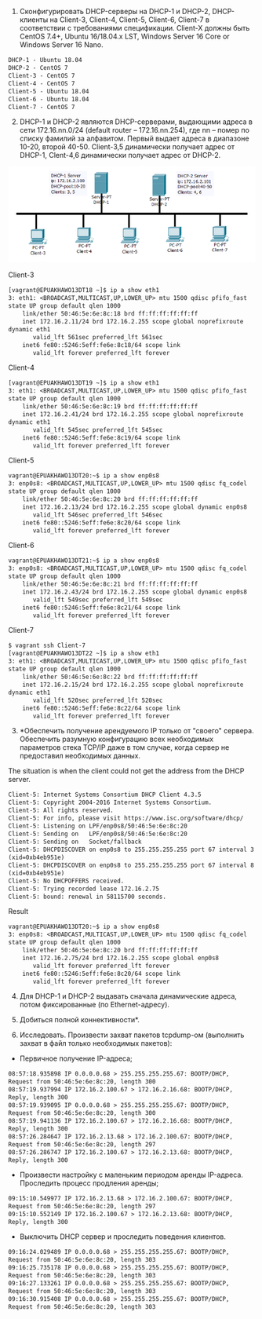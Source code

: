 1) Сконфигурировать DHCP-серверы на DHCP-1 и DHCP-2, DHCP-клиенты на Client-3, Client-4,
Client-5, Client-6, Client-7 в соответствии с требованиями спецификации. Client-X должны быть
CentOS 7.4+, Ubuntu 16/18.04.x LST, Windows Server 16 Core or Windows Server 16 Nano.
```
DHCP-1 - Ubuntu 18.04
DHCP-2 - CentOS 7
Client-3 - CentOS 7
Client-4 - CentOS 7
Client-5 - Ubuntu 18.04
Client-6 - Ubuntu 18.04
Client-7 - CentOS 7
```
2) DHCP-1 и DHCP-2 являются DHCP-серверами, выдающими адреса в сети 172.16.nn.0/24 (default
router – 172.16.nn.254), где nn – помер по списку фамилий за алфавитом. Первый выдает
адреса в диапазоне 10-20, второй 40-50. Client-3,5 динамически получает адрес от DHCP-1,
Clent-4,6 динамически получает адрес от DHCP-2.

![Logo](images/Topology.png)

Client-3
```
[vagrant@EPUAKHAWO13DT18 ~]$ ip a show eth1
3: eth1: <BROADCAST,MULTICAST,UP,LOWER_UP> mtu 1500 qdisc pfifo_fast state UP group default qlen 1000
    link/ether 50:46:5e:6e:8c:18 brd ff:ff:ff:ff:ff:ff
    inet 172.16.2.11/24 brd 172.16.2.255 scope global noprefixroute dynamic eth1
       valid_lft 561sec preferred_lft 561sec
    inet6 fe80::5246:5eff:fe6e:8c18/64 scope link
       valid_lft forever preferred_lft forever
```
Client-4
```
[vagrant@EPUAKHAWO13DT19 ~]$ ip a show eth1
3: eth1: <BROADCAST,MULTICAST,UP,LOWER_UP> mtu 1500 qdisc pfifo_fast state UP group default qlen 1000
    link/ether 50:46:5e:6e:8c:19 brd ff:ff:ff:ff:ff:ff
    inet 172.16.2.41/24 brd 172.16.2.255 scope global noprefixroute dynamic eth1
       valid_lft 545sec preferred_lft 545sec
    inet6 fe80::5246:5eff:fe6e:8c19/64 scope link
       valid_lft forever preferred_lft forever
```
Client-5
```
vagrant@EPUAKHAWO13DT20:~$ ip a show enp0s8
3: enp0s8: <BROADCAST,MULTICAST,UP,LOWER_UP> mtu 1500 qdisc fq_codel state UP group default qlen 1000
    link/ether 50:46:5e:6e:8c:20 brd ff:ff:ff:ff:ff:ff
    inet 172.16.2.13/24 brd 172.16.2.255 scope global dynamic enp0s8
       valid_lft 546sec preferred_lft 546sec
    inet6 fe80::5246:5eff:fe6e:8c20/64 scope link
       valid_lft forever preferred_lft forever
```
Client-6
```
vagrant@EPUAKHAWO13DT21:~$ ip a show enp0s8
3: enp0s8: <BROADCAST,MULTICAST,UP,LOWER_UP> mtu 1500 qdisc fq_codel state UP group default qlen 1000
    link/ether 50:46:5e:6e:8c:21 brd ff:ff:ff:ff:ff:ff
    inet 172.16.2.43/24 brd 172.16.2.255 scope global dynamic enp0s8
       valid_lft 549sec preferred_lft 549sec
    inet6 fe80::5246:5eff:fe6e:8c21/64 scope link
       valid_lft forever preferred_lft forever
```
Client-7
```
$ vagrant ssh Client-7
[vagrant@EPUAKHAWO13DT22 ~]$ ip a show eth1
3: eth1: <BROADCAST,MULTICAST,UP,LOWER_UP> mtu 1500 qdisc pfifo_fast state UP group default qlen 1000
    link/ether 50:46:5e:6e:8c:22 brd ff:ff:ff:ff:ff:ff
    inet 172.16.2.15/24 brd 172.16.2.255 scope global noprefixroute dynamic eth1
       valid_lft 520sec preferred_lft 520sec
    inet6 fe80::5246:5eff:fe6e:8c22/64 scope link
       valid_lft forever preferred_lft forever
```
3) \*Обеспечить получение арендуемого IP только от "своего" сервера. Обеспечить разумную
конфигурацию всех необходимых параметров стека TCP/IP даже в том случае, когда сервер не
предоставил необходимых данных.

The situation is when the client could not get the address from the DHCP server.
```
Client-5: Internet Systems Consortium DHCP Client 4.3.5
Client-5: Copyright 2004-2016 Internet Systems Consortium.
Client-5: All rights reserved.
Client-5: For info, please visit https://www.isc.org/software/dhcp/
Client-5: Listening on LPF/enp0s8/50:46:5e:6e:8c:20
Client-5: Sending on   LPF/enp0s8/50:46:5e:6e:8c:20
Client-5: Sending on   Socket/fallback
Client-5: DHCPDISCOVER on enp0s8 to 255.255.255.255 port 67 interval 3 (xid=0xb4eb951e)
Client-5: DHCPDISCOVER on enp0s8 to 255.255.255.255 port 67 interval 8 (xid=0xb4eb951e)
Client-5: No DHCPOFFERS received.
Client-5: Trying recorded lease 172.16.2.75
Client-5: bound: renewal in 58115700 seconds.
```
Result
```
vagrant@EPUAKHAWO13DT20:~$ ip a show enp0s8
3: enp0s8: <BROADCAST,MULTICAST,UP,LOWER_UP> mtu 1500 qdisc fq_codel state UP group default qlen 1000
    link/ether 50:46:5e:6e:8c:20 brd ff:ff:ff:ff:ff:ff
    inet 172.16.2.75/24 brd 172.16.2.255 scope global enp0s8
       valid_lft forever preferred_lft forever
    inet6 fe80::5246:5eff:fe6e:8c20/64 scope link
       valid_lft forever preferred_lft forever
```
4) Для DHCP-1 и DHCP-2 выдавать сначала динамические адреса, потом фиксированные (по
Ethernet-адресу).

5) Добиться полной коннективности*.

6) Исследовать. Произвести захват пакетов tcpdump-ом (выполнить захват в файл только
необходимых пакетов):
- Первичное получение IP-адреса;
```
08:57:18.935898 IP 0.0.0.0.68 > 255.255.255.255.67: BOOTP/DHCP, Request from 50:46:5e:6e:8c:20, length 300
08:57:19.937994 IP 172.16.2.100.67 > 172.16.2.16.68: BOOTP/DHCP, Reply, length 300
08:57:19.939095 IP 0.0.0.0.68 > 255.255.255.255.67: BOOTP/DHCP, Request from 50:46:5e:6e:8c:20, length 300
08:57:19.941136 IP 172.16.2.100.67 > 172.16.2.16.68: BOOTP/DHCP, Reply, length 300
08:57:26.284647 IP 172.16.2.13.68 > 172.16.2.100.67: BOOTP/DHCP, Request from 50:46:5e:6e:8c:20, length 297
08:57:26.286747 IP 172.16.2.100.67 > 172.16.2.13.68: BOOTP/DHCP, Reply, length 300
```
- Произвести настройку с маленьким периодом аренды IP-адреса. Проследить процесс
продления аренды;
```
09:15:10.549977 IP 172.16.2.13.68 > 172.16.2.100.67: BOOTP/DHCP, Request from 50:46:5e:6e:8c:20, length 297
09:15:10.552149 IP 172.16.2.100.67 > 172.16.2.13.68: BOOTP/DHCP, Reply, length 300
```
- Выключить DHCP сервер и проследить поведения клиентов.
```
09:16:24.029489 IP 0.0.0.0.68 > 255.255.255.255.67: BOOTP/DHCP, Request from 50:46:5e:6e:8c:20, length 303
09:16:25.735178 IP 0.0.0.0.68 > 255.255.255.255.67: BOOTP/DHCP, Request from 50:46:5e:6e:8c:20, length 303
09:16:27.133261 IP 0.0.0.0.68 > 255.255.255.255.67: BOOTP/DHCP, Request from 50:46:5e:6e:8c:20, length 303
09:16:30.915408 IP 0.0.0.0.68 > 255.255.255.255.67: BOOTP/DHCP, Request from 50:46:5e:6e:8c:20, length 303
```
